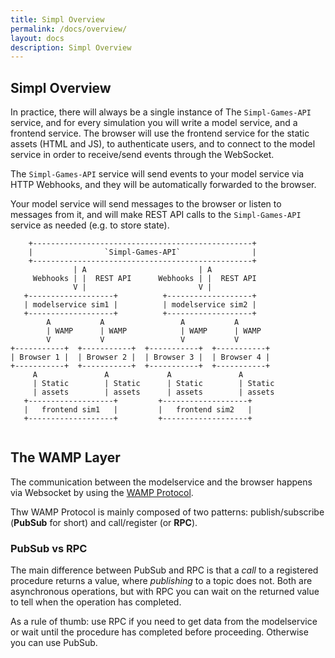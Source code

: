 ```yaml
---
title: Simpl Overview
permalink: /docs/overview/
layout: docs
description: Simpl Overview
---
```


## Simpl Overview

In practice, there will always be a single instance of The `Simpl-Games-API` service, and for every simulation you
will write a model service, and a frontend service. The browser will use the frontend service for the static assets
(HTML and JS), to authenticate users,  and to connect to the model service in order to receive/send events through the WebSocket.

The `Simpl-Games-API` service will send events to your model service via HTTP Webhooks, and they will be
automatically forwarded to the browser.

Your model service will send messages to the browser or listen to messages from it, and will make
REST API calls to the `Simpl-Games-API` service as needed (e.g. to store state).


```plain
    +-------------------------------------------------+
    |                `Simpl-Games-API`                |
    +-------------------------------------------------+
              | A                         | A
     Webhooks | |  REST API      Webhooks | |  REST API
              V |                         V |
   +-------------------+          +-------------------+
   | modelservice sim1 |          | modelservice sim2 |
   +-------------------+          +-------------------+
        A           A                 A           A
        | WAMP      | WAMP            | WAMP      | WAMP
        V           V                 V           V
+-----------+  +-----------+  +-----------+  +-----------+
| Browser 1 |  | Browser 2 |  | Browser 3 |  | Browser 4 |
+-----------+  +-----------+  +-----------+  +-----------+
     A               A             A               A
     | Static        | Static      | Static        | Static
     | assets        | assets      | assets        | assets
   +-------------------+         +-------------------+
   |   frontend sim1   |         |   frontend sim2   |
   +-------------------+         +-------------------+


```

## The WAMP Layer

The communication between the modelservice and the browser happens via Websocket by using the [WAMP Protocol](http://wamp-proto.org/).

Thw WAMP Protocol is mainly composed of two patterns: publish/subscribe (**PubSub** for short) and call/register (or **RPC**).

### PubSub vs RPC

The main difference between PubSub and RPC is that a _call_ to a registered procedure returns a value,
where _publishing_ to a topic does not. Both are asynchronous operations, but with RPC you can wait on the returned value
to tell when the operation has completed.

As a rule of thumb: use RPC if you need to get data from the modelservice or wait until the procedure has completed before proceeding.
Otherwise you can use PubSub.
